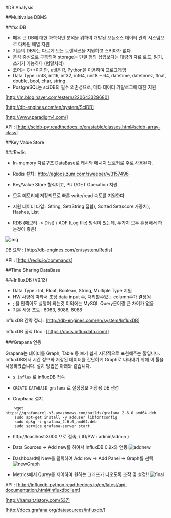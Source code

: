 #DB Analysis

##Multivalue DBMS

###sciDB
 
 - 매우 큰 DB에 대한 과학적인 분석을 위하여 개발된 오픈소스 데이터 관리 시스템으로 다차원 배열 지원
 - 기존의 DB와는 다르게 모든 트랜젝션을 지원하고 스키마가 없다.
 - 분석 중심으로 구축되어 storage는 단일 행의 삽입보다는 대량의 자료 로드, 읽기, 쓰기가 가능하다 (병렬처리)
 - 코어는 C++이지만, util은 R, Python을 이용하여 프로그래밍
 - Data Type : int8, int16, int32, int64, unit8 ~ 64, datetime, datetimez, float, double, bool, char, string
 - PostgreSQL는 sciDB의 필수 의존성으로, 메타 데이터 카탈로그에 대한 지원
 
 
[http://m.blog.naver.com/estern/220643329680]

[http://db-engines.com/en/system/SciDB]

[http://www.paradigm4.com/]

API : [http://scidb-py.readthedocs.io/en/stable/classes.html#scidb-array-class]


##Key Value Store

###Redis

 - In-memory 자료구조 DataBase로 캐시와 메시지 브로커로 주로 사용된다.
 - Redis 설치 : http://egloos.zum.com/sweeper/v/3157496
 - Key/Value Store 형식이고, PUT/GET Operation 지원
 - 모두 메모리에 저장되므로 빠른 write/read 속도를 지원한다
 
 - 지원 데이터 타입 : String, Set(String 집합), Sorted Set(score 가중치), Hashes, List
 - RDB (메모리 -> Dist) / AOF (Log file) 방식이 있는데, 두가지 모두 혼용해서 하는것이 좋음! 

![img](http://cfile1.uf.tistory.com/image/202A37504FFBDA60262DD2)

DB 요약 : [http://db-engines.com/en/system/Redis]

API : [http://redis.io/commands]

##Time Sharing DataBase

###InfluxDB (V0.13)

 - Data Type : Int, Float, Boolean, String, Multiple Type 지원
 - HW 사양에 따라서 초당 data input 수, 처리할수있는 column수가 결정됨
 - ; 을 안찍어도 실행이 되는것 이외에는 MySQL Query문이랑 큰 차이가 없음
 - 기본 사용 포트 : 8083, 8086, 8088

InfluxDB 간략 정리 : [http://db-engines.com/en/system/InfluxDB]

InfluxDB 공식 Doc : [https://docs.influxdata.com/]


###Grapana 연동

 Grapana는 데이터를 Graph, Table 등 보기 쉽게 시각적으로 표현해주는 툴입니다. InfluxDB에서 시간 정보와 저장된
 데이터를 간단하게 Graph로 나타내기 위해 이 툴을 사용하였습니다. 설치 방법은 아래와 같습니다.

 - `$ influx` 로 influxDB 접속

 - `CREATE DATABASE grafana` 로 설정정보 저장용 DB 생성

 - Graphana 설치
~~~~
    wget https://grafanarel.s3.amazonaws.com/builds/grafana_2.6.0_amd64.deb
    sudo apt-get install -y adduser libfontconfig
    sudo dpkg -i grafana_2.6.0_amd64.deb
    sudo service grafana-server start
~~~~

 - http://loaclhost:3000 으로 접속, ( ID/PW : admin/admin )

 - Data Sources -> Add new를 하여서 InfluxDB 0.9x와 연동
![addnew](http://cfile30.uf.tistory.com/image/261EA347571438922BE5C1)

 - Dashboard에 New를 클릭하여 Add row -> Add Panel -> Graph를 선택
![newGraph](http://cfile1.uf.tistory.com/image/212721485714416319E0AD)

 - Metrics에서 Qurey를 제어하여 원하는 그래프가 나오도록 조작 및 설정!!
![final](http://cfile23.uf.tistory.com/image/2102784F5714478E0E969B)


API : [http://influxdb-python.readthedocs.io/en/latest/api-documentation.html#influxdbclient]

[http://hamait.tistory.com/537]

[http://docs.grafana.org/datasources/influxdb/]
